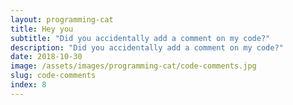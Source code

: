 ```yaml
---
layout: programming-cat
title: Hey you
subtitle: "Did you accidentally add a comment on my code?"
description: "Did you accidentally add a comment on my code?"
date: 2018-10-30
image: /assets/images/programming-cat/code-comments.jpg
slug: code-comments
index: 8
---
```

